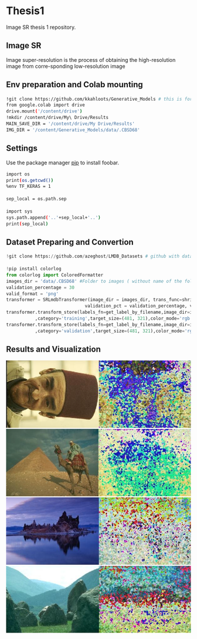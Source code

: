 # Thesis1

Image SR thesis 1 repository.

## Image SR

Image super-resolution is the process of obtaining the high-resolution image from corre-sponding low-resolution image
## Env preparation and Colab mounting

```bash
!git clone https://github.com/kkahloots/Generative_Models # this is for loading git with correct brach
from google.colab import drive
drive.mount('/content/drive')
!mkdir /content/drive/My\ Drive/Results
MAIN_SAVE_DIR = '/content/drive/My Drive/Results'
IMG_DIR = '/content/Generative_Models/data/.CBSD68' 
```
## Settings

Use the package manager [pip](https://pip.pypa.io/en/stable/) to install foobar.

```bash
import os
print(os.getcwd())
%env TF_KERAS = 1

sep_local = os.path.sep

import sys
sys.path.append('..'+sep_local+'..')
print(sep_local)
```

## Dataset Preparing and Convertion

```python
!git clone https://github.com/azeghost/LMDB_Datasets # github with dataset

!pip install colorlog
from colorlog import ColoredFormatter
images_dir = 'data/.CBSD68' #Folder to images ( without name of the folder which we moved images before)
validation_percentage = 30
valid_format = 'png'
transformer = SRLmdbTransformer(image_dir = images_dir, trans_func=shrink_fn,
                              validation_pct = validation_percentage, valid_image_formats = valid_format)
transformer.transform_store(labels_fn=get_label_by_filename,image_dir=images_dir, lmdb_dir = lmdb_dir
           ,category='training',target_size=(481, 321),color_mode='rgb')
transformer.transform_store(labels_fn=get_label_by_filename,image_dir=images_dir, lmdb_dir = lmdb_dir
           ,category='validation',target_size=(481, 321),color_mode='rgb')
```

## Results and Visualization 
![Preupsampling](Images/pre%20upsampling%20results1.png)
![Preupsampling](Images/pre%20upsampling%20results2.png)
![Preupsampling](Images/pre%20upsampling%20results3.png)
![Preupsampling](Images/pre%20upsampling%20results4.png)

